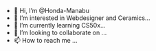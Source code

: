 - 👋 Hi, I’m @Honda-Manabu
- 👀 I’m interested in Webdesigner and Ceramics...
- 🌱 I’m currently learning CS50x...
- 💞️ I’m looking to collaborate on ...
- 📫 How to reach me ...

<!---
Honda-Manabu/Honda-Manabu is a ✨ special ✨ repository because its `README.md` (this file) appears on your GitHub profile.
You can click the Preview link to take a look at your changes.
--->
